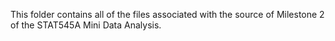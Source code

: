 This folder contains all of the files associated with the source of Milestone 2 of the STAT545A Mini Data Analysis.
